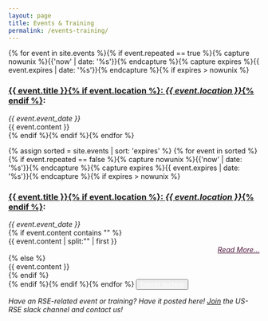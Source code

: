 ```yaml
---
layout: page
title: Events & Training
permalink: /events-training/
---
```


{% for event in site.events %}{% if event.repeated == true %}{% capture nowunix %}{{'now' | date: '%s'}}{% endcapture %}{% capture expires %}{{ event.expires | date: '%s'}}{% endcapture %}{% if expires > nowunix %}
<h3><a target="_blank" href="{{ site.url }}{{ event.url }}" target="_blank">{{ event.title }}{% if event.location %}: <em>{{ event.location }}</em>{% endif %}</a>:</h3>
<div style="margin:0px; padding:0px;"><em>{{ event.event_date }}</em></div>
{{ event.content }}
<br>
{% endif %}{% endif %}{% endfor %}

{% assign sorted = site.events | sort: 'expires' %}
{% for event in sorted %}{% if event.repeated == false %}{% capture nowunix %}{{'now' | date: '%s'}}{% endcapture %}{% capture expires %}{{ event.expires | date: '%s'}}{% endcapture %}{% if expires > nowunix %}
<h3><a target="_blank" href="{{ site.url }}{{ event.url }}" target="_blank">{{ event.title }}{% if event.location %}: <em>{{ event.location }}</em>{% endif %}</a>:</h3>
<div style="margin:0px; padding:0px;"><em>{{ event.event_date }}</em></div>
{% if event.content contains "<!-- more -->" %}
<div>
{{ event.content | split:"<!-- more -->" | first }}
</div>
<div style="text-align:right;">
    <a href="{{ site.url }}{{ event.url }}" style="color:#50193f; font-style:italic;"> Read More...</a>
</div>
{% else %}
<div>
{{ event.content }}
</div>
{% endif %}
<br>
{% endif %}{% endif %}{% endfor %}

<button class="btn btn-primary">
<a style="color:white" href="{{ site.baseurl }}/events-archive/">Events Archive</a></button><br>

_Have an RSE-related event or training?  Have it posted here!  [Join](https://us-rse.org/join/)
the US-RSE slack channel and contact us!_ 



